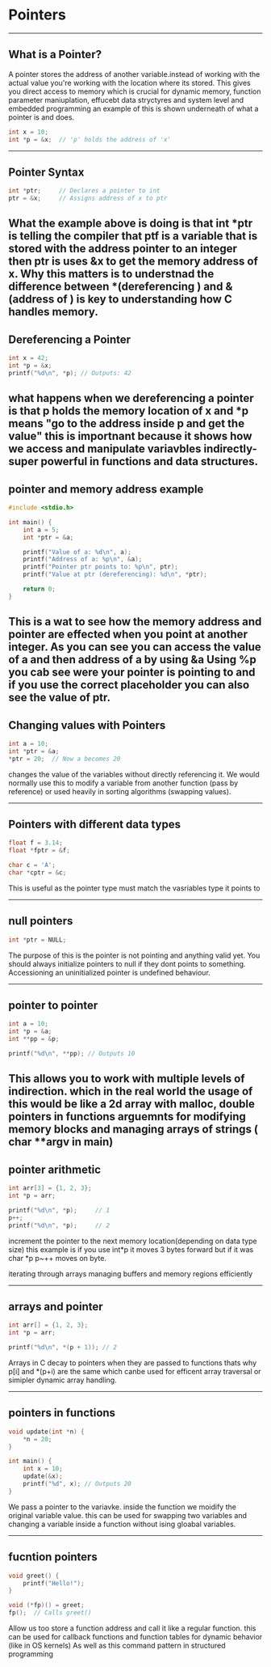 # Pointers

---

## What is a Pointer?
A pointer stores the address of another variable.instead of working with the actual value you're working with the location where its stored.
This gives you direct access to memory which is crucial for dynamic memory, function parameter maniuplation, effucebt data stryctyres and system level and embedded programming
an example of this is shown underneath of what a pointer is and does.
```c
int x = 10;
int *p = &x;  // 'p' holds the address of 'x'
```
---

## Pointer Syntax
```c
int *ptr;     // Declares a pointer to int
ptr = &x;     // Assigns address of x to ptr
```
What the example above is doing is  that int *ptr is telling the compiler that ptf is a variable that is stored with the address pointer to an integer
then ptr is uses &x to get the memory address of x.
Why this matters is to understnad the difference between *(dereferencing ) and & (address of ) is key to understanding how C handles memory.
---

## Dereferencing a Pointer
```c
int x = 42;
int *p = &x;
printf("%d\n", *p); // Outputs: 42
```
what happens when we dereferencing a pointer is  that p holds the memory location of x and *p means "go to the address inside p and get the value"
this is importnant because it shows how we access and manipulate variavbles indirectly-super powerful in functions and data structures.
---

## pointer and memory address example
```c
#include <stdio.h>

int main() {
    int a = 5;
    int *ptr = &a;

    printf("Value of a: %d\n", a);
    printf("Address of a: %p\n", &a);
    printf("Pointer ptr points to: %p\n", ptr);
    printf("Value at ptr (dereferencing): %d\n", *ptr);

    return 0;
}
```
This is a wat to see how the memory address and pointer are effected when you point at another integer.
As you can see you can access the value of a and then address of a by using &a
Using %p you cab see were your pointer is pointing to 
and if you use the correct placeholder you can also see the value of ptr.
---

## Changing values with Pointers
```c
int a = 10;
int *ptr = &a;
*ptr = 20;  // Now a becomes 20
```
changes the value of the variables without directly referencing it. We would normally use this to modify a variable from another function (pass by reference) or used heavily in sorting algorithms (swapping values). 

---

## Pointers with different data types
```c
float f = 3.14;
float *fptr = &f;

char c = 'A';
char *cptr = &c;
```
This is useful as  the pointer type must match the vasriables type it points to 

---

## null pointers
```c
int *ptr = NULL;
```
The purpose of this is the pointer is not pointing and anything valid yet. You should always initialize pointers to null if they dont points to something. Accessioning an uninitialized pointer is undefined behaviour.

---

## pointer to pointer
```c
int a = 10;
int *p = &a;
int **pp = &p;

printf("%d\n", **pp); // Outputs 10
```
This allows you to work with multiple levels of indirection.
which in the real world the usage of this would be like a 2d array with malloc, double pointers in functions arguemnts for modifying memory blocks and managing arrays of strings ( char **argv in main)
---

## pointer arithmetic
```c
int arr[3] = {1, 2, 3};
int *p = arr;

printf("%d\n", *p);     // 1
p++;
printf("%d\n", *p);     // 2
```
increment the pointer to the next memory location(depending on data type size)
this example is if you use int*p it moves 3 bytes forward
but if it was char *p p~++ moves on byte.

iterating through arrays
managing buffers and memory regions efficiently


---

## arrays and pointer
```c
int arr[] = {1, 2, 3};
int *p = arr;

printf("%d\n", *(p + 1)); // 2
```
Arrays in C decay to pointers when they are passed to functions thats why p[i] and *(p+i) are the same which canbe used for efficent array traversal or simipler dynamic array handling.

---

## pointers in functions
```c
void update(int *n) {
    *n = 20;
}

int main() {
    int x = 10;
    update(&x);
    printf("%d", x); // Outputs 20
}
```
We pass a pointer to the variavke. inside the function we moidify the original variable value.
this can be used for swapping two variables and changing a variable inside a function without ising gloabal variables.

---

## fucntion pointers
```c
void greet() {
    printf("Hello!");
}

void (*fp)() = greet;
fp();  // Calls greet()
```
Allow us too store a function address and call it like a regular function.
this can be used for callback functions and function tables for dynamic behavior (like in OS kernels)
As well as this command pattern in structured programming 
